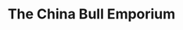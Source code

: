 ---
title: "The China Bull Emporium"
url: /kirkby-lonsdale/the-china-bull-emporium/
shop: kitchen
---